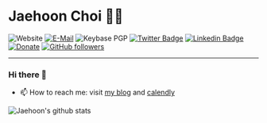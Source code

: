 # Jaehoon Choi 👨‍💻

![Website](https://img.shields.io/website?label=blog&url=https%3A%2F%2Fandromedarabbit.net)
[![E-Mail](https://img.shields.io/badge/email-reveal-369?style=flat-square&logo=gmail&logoColor=white)](https://mailhide.io/e/p7SKx)
![Keybase PGP](https://img.shields.io/keybase/pgp/jaehoonchoi)
[![Twitter Badge](https://img.shields.io/badge/-@andromedarabbit-1ca0f1?style=flat-square&labelColor=1ca0f1&logo=twitter&logoColor=white&link=https://twitter.com/sakshamtaneja00)](https://twitter.com/andromedarabbit) [![Linkedin Badge](https://img.shields.io/badge/-choijaehoon-blue?style=flat-square&logo=Linkedin&logoColor=white&link=https://www.linkedin.com/in/choijaehoon/)](https://www.linkedin.com/in/choijaehoon/)
[![Donate](https://img.shields.io/badge/Support-%24-blue)](https://www.buymeacoffee.com/jaehoonchoi)
[![GitHub followers](https://img.shields.io/github/followers/andromedarabbit?label=Follow&style=social)](https://github.com/andromedarabbit/?tab=follow)

---

### Hi there 👋

- 📫 How to reach me: visit [my blog](https://Fandromedarabbit.net) and [calendly](calendly.com/jaehoonchoi)

![Jaehoon's github stats](https://github-readme-stats.vercel.app/api?username=andromedarabbit&show_icons=true)

<!--
**andromedarabbit/andromedarabbit** is a ✨ _special_ ✨ repository because its `README.md` (this file) appears on your GitHub profile.

Here are some ideas to get you started:

- 🔭 I’m currently working on ...
- 🌱 I’m currently learning ...
- 👯 I’m looking to collaborate on ...
- 🤔 I’m looking for help with ...
- 💬 Ask me about ...
- 📫 How to reach me: ...
- 😄 Pronouns: ...
- ⚡ Fun fact: ...
-->

